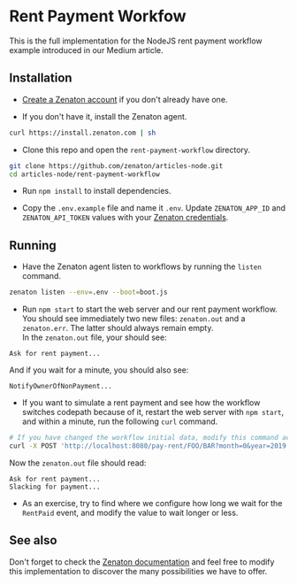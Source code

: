 # Rent Payment Workfow

This is the full implementation for the NodeJS rent payment workflow example introduced in our Medium article.

## Installation

* [Create a Zenaton account](https://zenaton.com/auth/register) if you don't already have one.

* If you don't have it, install the Zenaton agent.

```bash
curl https://install.zenaton.com | sh
```

* Clone this repo and open the `rent-payment-workflow` directory.

```bash
git clone https://github.com/zenaton/articles-node.git
cd articles-node/rent-payment-workflow
```

* Run `npm install` to install dependencies.

* Copy the `.env.example` file and name it `.env`. Update `ZENATON_APP_ID` and `ZENATON_API_TOKEN` values with your [Zenaton credentials](https://zenaton.com/app/api).

## Running

* Have the Zenaton agent listen to workflows by running the `listen` command.

```bash
zenaton listen --env=.env --boot=boot.js
```

* Run `npm start` to start the web server and our rent payment workflow.  
You should see immediately two new files: `zenaton.out` and a `zenaton.err`. The latter should always remain empty.  
In the `zenaton.out` file, your should see:

```
Ask for rent payment...
```

And if you wait for a minute, you should also see:

```
NotifyOwnerOfNonPayment...
```

* If you want to simulate a rent payment and see how the workflow switches codepath because of it, restart the web server with `npm start`, and within a minute, run the following `curl` command.

```bash
# If you have changed the workflow initial data, modify this command accordingly
curl -X POST 'http://localhost:8080/pay-rent/FOO/BAR?month=0&year=2019'
```

Now the `zenaton.out` file should read:

```
Ask for rent payment...
Slacking for payment...
```

* As an exercise, try to find where we configure how long we wait for the `RentPaid` event, and modify the value to wait longer or less.

## See also

Don't forget to check the [Zenaton documentation](https://zenaton.com/documentation) and feel free to modify this implementation to discover the many possibilities we have to offer.
